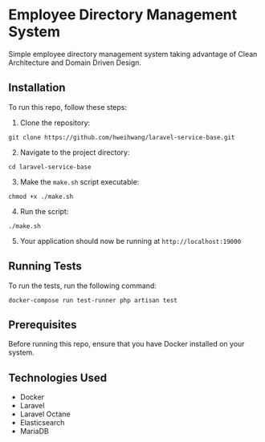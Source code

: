 Employee Directory Management System
====================

Simple employee directory management system taking advantage of Clean Architecture and Domain Driven Design.

Installation
------------

To run this repo, follow these steps:

1. Clone the repository:

`git clone https://github.com/hweihwang/laravel-service-base.git`

2. Navigate to the project directory:

`cd laravel-service-base`

3. Make the `make.sh` script executable:

`chmod +x ./make.sh`

4. Run the script:

`./make.sh`

5. Your application should now be running at `http://localhost:19000`


Running Tests
-------------
To run the tests, run the following command:

`docker-compose run test-runner php artisan test`

Prerequisites
-------------

Before running this repo, ensure that you have Docker installed on your system.

Technologies Used
-----------------

- Docker
- Laravel
- Laravel Octane
- Elasticsearch
- MariaDB
